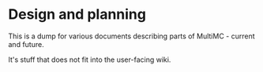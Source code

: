# Design and planning

This is a dump for various documents describing parts of MultiMC - current and future.

It's stuff that does not fit into the user-facing wiki.
